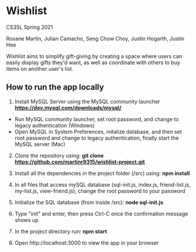 # Wishlist
CS35L Spring 2021

Roxane Martin, Julian Camacho, Seng Chow Choy, Justin Hogarth, Justin Hee

Wishlist aims to simplify gift-giving by creating a space where users can easily display gifts they'd want, as well as coordinate with others to buy items on another user's list.

## How to run the app locally
1. Install MySQL Server using the MySQL community launcher
**https://dev.mysql.com/downloads/mysql/**

- Run MySQL community launcher, set root password, and change to legacy authentication (Windows)
- Open MySQL in System Preferences, initalize database, and then set root password and change to legacy authentication, finally start the MySQL server (Mac)

2. Clone the repository using:
**git clone https://github.com/martinr9315/wishlist-project.git**

3. Install all the dependencies in the project folder (/src) using:
**npm install**

4. In all files that access mySQL database (sql-init.js, index.js, friend-list.js, my-list.js, view-friend.js), change the root password to your password

5. Initialize the SQL database (from inside /src):
**node sql-init.js**

6. Type "init" and enter, then press Ctrl-C once the confirmation message shows up

7. In the project directory run:
**npm start**

8. Open http://localhost:3000 to view the app in your browser

